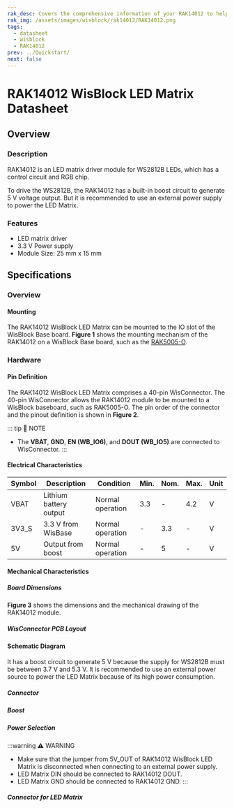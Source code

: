 ```yaml
---
rak_desc: Covers the comprehensive information of your RAK14012 to help you use it. This information includes technical specifications, characteristics, and requirements, and it also discusses the device components.
rak_img: /assets/images/wisblock/rak14012/RAK14012.png
tags:
  - datasheet
  - wisblock
  - RAK14012
prev: ../Quickstart/
next: false
---
```


# RAK14012 WisBlock LED Matrix Datasheet

## Overview

### Description

RAK14012 is an LED matrix driver module for WS2812B LEDs, which has a control circuit and RGB chip.

To drive the WS2812B, the RAK14012 has a built-in boost circuit to generate 5&nbsp;V voltage output. But it is recommended to use an external power supply to power the LED Matrix.


### Features

- LED matrix driver
- 3.3&nbsp;V Power supply
- Module Size: 25&nbsp;mm x 15&nbsp;mm

## Specifications

### Overview

#### Mounting

The RAK14012 WisBlock LED Matrix can be mounted to the IO slot of the WisBlock Base board. **Figure 1** shows the mounting mechanism of the RAK14012 on a WisBlock Base board, such as the [RAK5005-O](https://store.rakwireless.com/products/rak5005-o-base-board).

<rk-img
  src="/assets/images/wisblock/rak14012/datasheet/mounting.png"
  width="60%"
  caption="RAK14012 WisBlock LED Matrix mounting"
/>

### Hardware
#### Pin Definition

The RAK14012 WisBlock LED Matrix comprises a 40-pin WisConnector. The 40-pin WisConnector allows the RAK14012 module to be mounted to a WisBlock baseboard, such as RAK5005-O. The pin order of the connector and the pinout definition is shown in **Figure 2**.

::: tip 📝 NOTE
- The **VBAT**, **GND**, **EN (WB_IO6)**, and **DOUT (WB_IO5)** are connected to WisConnector.
:::

 <rk-img
  src="/assets/images/wisblock/rak14012/datasheet/RAK14012_Pinout.svg"
  width="80%"
  caption="RAK14012 WisBlock LED Matrix pinout"
/>


#### Electrical Characteristics

| Symbol | Description             | Condition        | Min. | Nom. | Max. | Unit |
| ------ | ----------------------- | ---------------- | ---- | ---- | ---- | ---- |
| VBAT   | Lithium battery output  | Normal operation | 3.3  | -    | 4.2  | V    |
| 3V3_S  | 3.3&nbsp;V from WisBase | Normal operation | -    | 3.3  | -    | V    |
| 5V     | Output from boost       | Normal operation | -    | 5    | -    | V    |

#### Mechanical Characteristics

##### Board Dimensions

**Figure 3** shows the dimensions and the mechanical drawing of the RAK14012 module.

 <rk-img
  src="/assets/images/wisblock/rak14012/datasheet/mechanical-drawing.png"
  width="80%"
  caption="RAK14012 WisBlock LED Matrix dimensions"
/>


##### WisConnector PCB Layout

<rk-img
  src="/assets/images/wisblock/rak14012/datasheet/pcb_footprint.png"
  width="100%"
  caption="WisConnector PCB footprint and recommendations"
/>


#### Schematic Diagram

It has a boost circuit to generate 5&nbsp;V because the supply for WS2812B must be between 3.7&nbsp;V and 5.3&nbsp;V. It is recommended to use an external power source to power the LED Matrix because of its high power consumption.



##### Connector

<rk-img
  src="/assets/images/wisblock/rak14012/datasheet/connector.png"
  width="50%"
  caption="RAK14012 connector connection"
/>


##### Boost

<rk-img
  src="/assets/images/wisblock/rak14012/datasheet/boost.png"
  width="90%"
  caption="RAK14012 boost circuit"
/>

##### Power Selection

<rk-img
  src="/assets/images/wisblock/rak14012/datasheet/power.png"
  width="50%"
  caption="RAK14012 power selection"
/>

:::warning ⚠️ WARNING
- Make sure that the jumper from 5V_OUT of RAK14012 WisBlock LED Matrix is disconnected when connecting to an external power supply.
- LED Matrix DIN should be connected to RAK14012 DOUT.
- LED Matrix GND should be connected to RAK14012 GND.
:::

##### Connector for LED Matrix

<rk-img
  src="/assets/images/wisblock/rak14012/datasheet/connector_for_led.png"
  width="50%"
  caption="RAK14012 connector for LED matrix"
/>




